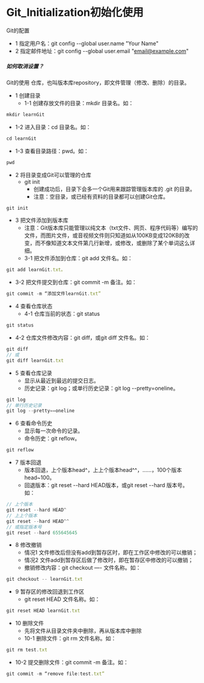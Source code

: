 # Git_Initialization初始化使用

Git的配置
* 1 指定用户名：git config --global user.name "Your Name"
* 2 指定邮件地址：git config --global user.email "email@example.com"
##### 如何取消设置？


Git的使用
仓库，也叫版本库repository，即文件管理（修改、删除）的目录。
* 1 创建目录
  * 1-1 创建存放文件的目录：mkdir 目录名。如：
~~~ javascript
mkdir learnGit
~~~
  * 1-2 进入目录：cd 目录名。如：
~~~ javascript
cd learnGit
~~~ 
  * 1-3 查看目录路径：pwd。如：
~~~ javascript
pwd
~~~ 
* 2 将目录变成Git可以管理的仓库
  * git init
    * 创建成功后，目录下会多一个Git用来跟踪管理版本库的 .git 的目录。
    * 注意：空目录，或已经有资料的目录都可以创建Git仓库。
~~~ javascript
git init
~~~ 
* 3 把文件添加到版本库
  * 注意：Git版本库只能管理以纯文本（txt文件、网页、程序代码等）编写的文件，而图片文件，或音视频文件则只知道如从100KB变成120KB的改变，而不像知道文本文件第几行新增，或修改，或删除了某个单词这么详细。
  * 3-1 把文件添加到仓库：git add 文件名。如：
~~~ javascript
git add learnGit.txt。
~~~ 
  * 3-2 把文件提交到仓库：git commit -m 备注。如：
~~~ javascript
git commit -m “添加文件learnGit.txt”
~~~ 
* 4 查看仓库状态
  * 4-1 仓库当前的状态：git status
~~~ javascript
git status
~~~ 
  * 4-2 仓库文件修改内容：git diff，或git diff 文件名。如：
~~~ javascript
git diff
// 或
git diff learnGit.txt
~~~ 
* 5 查看仓库记录
  * 显示从最近到最远的提交日志。
  * 历史记录：git log；或单行历史记录：git log --pretty=oneline。
~~~ javascript
git log
// 单行历史记录
git log --pretty==oneline
~~~ 
* 6 查看命令历史
  * 显示每一次命令的记录。
  * 命令历史：git reflow。
~~~ javascript
git reflow
~~~ 
* 7 版本回退
  * 版本回退，上个版本head^，上上个版本head^^，……，100个版本head~100。
  * 回退版本：git reset --hard HEAD版本，或git reset --hard 版本号。如：
~~~ javascript
// 上个版本 
git reset --hard HEAD^
// 上上个版本
git reset --hard HEAD^^
// 或指定版本号
git reset --hard 655645645
~~~ 
* 8 修改撤销
  * 情况1 文件修改后但没有add到暂存区时，即在工作区中修改的可以撤销；
  * 情况2 文件add到暂存区后做了修改时，即在暂存区中修改的可以撤销；
  * 撤销修改内容：git checkout —- 文件名称。如：
~~~ javascript
git checkout -- learnGit.txt
~~~ 
* 9 暂存区的修改回退到工作区
  * git reset HEAD 文件名称。如：
~~~ javascript
git reset HEAD learnGit.txt
~~~ 
* 10 删除文件
  * 先将文件从目录文件夹中删除，再从版本库中删除
  * 10-1 删除文件：git rm 文件名称。如：
~~~ javascript
git rm test.txt
~~~ 
  * 10-2 提交删除文件：git commit -m 备注。如：
~~~ javascript
git commit -m “remove file:test.txt”
~~~ 











